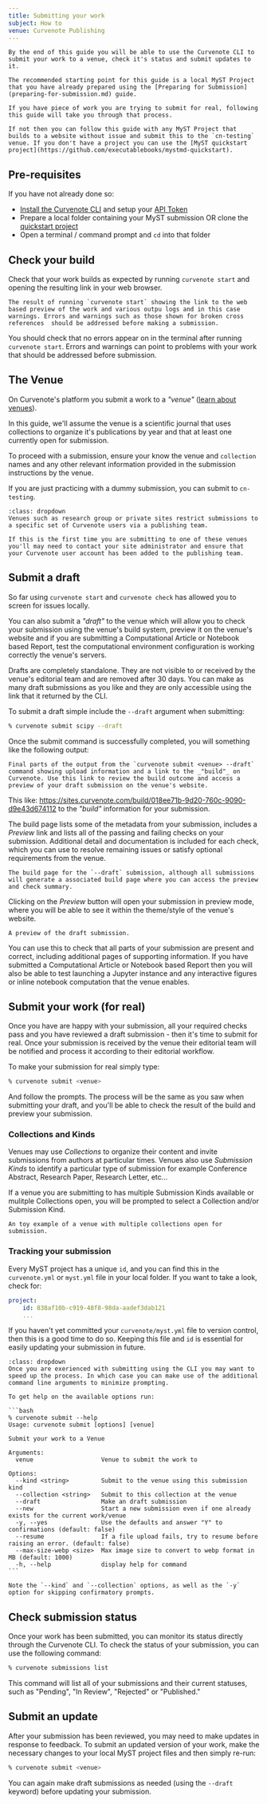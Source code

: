 ```yaml
---
title: Submitting your work
subject: How to
venue: Curvenote Publishing
---
```


```{tip} Objective
By the end of this guide you will be able to use the Curvenote CLI to submit your work to a venue, check it's status and submit updates to it.

The recommended starting point for this guide is a local MyST Project that you have already prepared using the [Preparing for Submission](preparing-for-submission.md) guide.

If you have piece of work you are trying to submit for real, following this guide will take you through that process.

If not then you can follow this guide with any MyST Project that builds to a website without issue and submit this to the `cn-testing` venue. If you don't have a project you can use the [MyST quickstart project](https://github.com/executablebooks/mystmd-quickstart).
```

## Pre-requisites

If you have not already done so:

- [Install the Curvenote CLI](installing.md) and setup your [API Token](authentication.md)
- Prepare a local folder containing your MyST submission OR clone the [quickstart project](https://github.com/executablebooks/mystmd-quickstart)
- Open a terminal / command prompt and `cd` into that folder

## Check your build

Check that your work builds as expected by running `curvenote start` and opening the resulting link in your web browser.

```{figure} images/curvenote-start-warnings.png
The result of running `curvenote start` showing the link to the web based preview of the work and various outpu logs and in this case warnings. Errors and warnings such as those shown for broken cross references  should be addressed before making a submission.
```

You should check that no errors appear on in the terminal after running `curvenote start`. Errors and warnings can point to problems with your work that should be addressed before submission.

## The Venue

On Curvenote's platform you submit a work to a _"venue"_ ([learn about venues](preparing-for-submission.md#the-venue)).

In this guide, we'll assume the venue is a scientific journal that uses collections to organize it's publications by year and that at least one currently open for submission.

To proceed with a submission, ensure your know the venue and `collection` names and any other relevant information provided in the submission instructions by the venue.

If you are just practicing with a dummy submission, you can submit to `cn-testing`.

```{warning} Venues with restricted submission
:class: dropdown
Venues such as research group or private sites restrict submissions to a specific set of Curvenote users via a publishing team.

If this is the first time you are submitting to one of these venues you'll may need to contact your site administrator and ensure that your Curvenote user account has been added to the publishing team.
```

## Submit a draft

So far using `curvenote start` and `curvenote check` has allowed you to screen for issues locally.

You can also submit a _"draft"_ to the venue which will allow you to check your submission using the venue's build system, preview it on the venue's website and if you are submitting a Computational Article or Notebook based Report, test the computational environment configuration is working correctly the venue's servers.

Drafts are completely standalone. They are not visible to or received by the venue's editorial team and are removed after 30 days. You can make as many draft submissions as you like and they are only accessible using the link that it returned by the CLI.

To submit a draft simple include the `--draft` argument when submitting:

```bash
% curvenote submit scipy --draft
```

Once the submit command is successfully completed, you will something like the following output:

```{figure} images/curvenote-submit-draft.png
Final parts of the output from the `curvenote submit <venue> --draft` command showing upload information and a link to the _"build"_ on Curvenote. Use this link to review the build outcome and access a preview of your draft submission on the venue's website.
```

This like: https://sites.curvenote.com/build/018ee71b-9d20-760c-9090-d9e43d674112 to the _"build"_ information for your submission.

The build page lists some of the metadata from your submission, includes a _Preview_ link and lists all of the passing and failing checks on your submission. Additional detail and documentation is included for each check, which you can use to resolve remaining issues or satisfy optional requirements from the venue.

```{figure} images/curvenote-build-page.png
The build page for the `--draft` submission, although all submissions will generate a associated build page where you can access the preview and check summary.
```

Clicking on the _Preview_ button will open your submission in preview mode, where you will be able to see it within the theme/style of the venue's website.

```{figure} images/curvenote-draft-preview.png
A preview of the draft submission.
```

You can use this to check that all parts of your submission are present and correct, including additional pages of supporting information. If you have submitted a Computational Article or Notebook based Report then you will also be able to test launching a Jupyter instance and any interactive figures or inline notebook computation that the venue enables.

## Submit your work (for real)

Once you have are happy with your submission, all your required checks pass and you have reviewed a draft submission - then it's time to submit for real. Once your submission is received by the venue their editorial team will be notified and process it according to their editorial workflow.

To make your submission for real simply type:

```bash
% curvenote submit <venue>
```

And follow the prompts. The process will be the same as you saw when submitting your draft, and you'll be able to check the result of the build and preview your submission.

### Collections and Kinds

Venues may use _Collections_ to organize their content and invite submissions from authors at particular times. Venues also use _Submission Kinds_ to identify a particular type of submission for example Conference Abstract, Research Paper, Research Letter, etc...

If a venue you are submitting to has multiple Submission Kinds available or mulitple Collections open, you will be prompted to select a Collection and/or Submission Kind.

```{figure} images/curvenote-submit-collections.png
An toy example of a venue with multiple collections open for submission.
```

### Tracking your submission

Every MyST project has a unique `id`, and you can find this in the `curvenote.yml` or `myst.yml` file in your local folder. If you want to take a look, check for:

```yaml
project:
    id: 838af10b-c919-48f8-98da-aadef3dab121
    ...
```

If you haven't yet committed your `curvenote/myst.yml` file to version control, then this is a good time to do so. Keeping this file and `id` is essential for easily updating your submission in future.

````{tip} Moving Faster
:class: dropdown
Once you are exerienced with submitting using the CLI you may want to speed up the process. In which case you can make use of the additional command line arguments to minimize prompting.

To get help on the available options run:

```bash
% curvenote submit --help
Usage: curvenote submit [options] [venue]

Submit your work to a Venue

Arguments:
  venue                   Venue to submit the work to

Options:
  --kind <string>         Submit to the venue using this submission kind
  --collection <string>   Submit to this collection at the venue
  --draft                 Make an draft submission
  --new                   Start a new submission even if one already exists for the current work/venue
  -y, --yes               Use the defaults and answer "Y" to confirmations (default: false)
  --resume                If a file upload fails, try to resume before raising an error. (default: false)
  --max-size-webp <size>  Max image size to convert to webp format in MB (default: 1000)
  -h, --help              display help for command
```

Note the `--kind` and `--collection` options, as well as the `-y` option for skipping confirmatory prompts.

````

## Check submission status

Once your work has been submitted, you can monitor its status directly through the Curvenote CLI. To check the status of your submission, you can use the following command:

```bash
% curvenote submissions list
```

This command will list all of your submissions and their current statuses, such as "Pending", "In Review", "Rejected" or "Published."

## Submit an update

After your submission has been reviewed, you may need to make updates in response to feedback. To submit an updated version of your work, make the necessary changes to your local MyST project files and then simply re-run:

```bash
% curvenote submit <venue>
```

You can again make draft submissions as needed (using the `--draft` keyword) before updating your submission.
